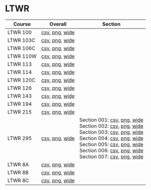# LTWR

| Course | Overall | Section |
| ------ | ------- | ------- |
| LTWR 100 | [csv](https://github.com/UCSD-Historical-Enrollment-Data/2024Fall/blob/main/overall/LTWR%20100.csv), [png](https://raw.githubusercontent.com/UCSD-Historical-Enrollment-Data/2024Fall/main/plot_overall/LTWR%20100.png), [wide](https://raw.githubusercontent.com/UCSD-Historical-Enrollment-Data/2024Fall/main/plot_overall_wide/LTWR%20100.png) |  |
| LTWR 103C | [csv](https://github.com/UCSD-Historical-Enrollment-Data/2024Fall/blob/main/overall/LTWR%20103C.csv), [png](https://raw.githubusercontent.com/UCSD-Historical-Enrollment-Data/2024Fall/main/plot_overall/LTWR%20103C.png), [wide](https://raw.githubusercontent.com/UCSD-Historical-Enrollment-Data/2024Fall/main/plot_overall_wide/LTWR%20103C.png) |  |
| LTWR 106C | [csv](https://github.com/UCSD-Historical-Enrollment-Data/2024Fall/blob/main/overall/LTWR%20106C.csv), [png](https://raw.githubusercontent.com/UCSD-Historical-Enrollment-Data/2024Fall/main/plot_overall/LTWR%20106C.png), [wide](https://raw.githubusercontent.com/UCSD-Historical-Enrollment-Data/2024Fall/main/plot_overall_wide/LTWR%20106C.png) |  |
| LTWR 110W | [csv](https://github.com/UCSD-Historical-Enrollment-Data/2024Fall/blob/main/overall/LTWR%20110W.csv), [png](https://raw.githubusercontent.com/UCSD-Historical-Enrollment-Data/2024Fall/main/plot_overall/LTWR%20110W.png), [wide](https://raw.githubusercontent.com/UCSD-Historical-Enrollment-Data/2024Fall/main/plot_overall_wide/LTWR%20110W.png) |  |
| LTWR 113 | [csv](https://github.com/UCSD-Historical-Enrollment-Data/2024Fall/blob/main/overall/LTWR%20113.csv), [png](https://raw.githubusercontent.com/UCSD-Historical-Enrollment-Data/2024Fall/main/plot_overall/LTWR%20113.png), [wide](https://raw.githubusercontent.com/UCSD-Historical-Enrollment-Data/2024Fall/main/plot_overall_wide/LTWR%20113.png) |  |
| LTWR 114 | [csv](https://github.com/UCSD-Historical-Enrollment-Data/2024Fall/blob/main/overall/LTWR%20114.csv), [png](https://raw.githubusercontent.com/UCSD-Historical-Enrollment-Data/2024Fall/main/plot_overall/LTWR%20114.png), [wide](https://raw.githubusercontent.com/UCSD-Historical-Enrollment-Data/2024Fall/main/plot_overall_wide/LTWR%20114.png) |  |
| LTWR 120C | [csv](https://github.com/UCSD-Historical-Enrollment-Data/2024Fall/blob/main/overall/LTWR%20120C.csv), [png](https://raw.githubusercontent.com/UCSD-Historical-Enrollment-Data/2024Fall/main/plot_overall/LTWR%20120C.png), [wide](https://raw.githubusercontent.com/UCSD-Historical-Enrollment-Data/2024Fall/main/plot_overall_wide/LTWR%20120C.png) |  |
| LTWR 126 | [csv](https://github.com/UCSD-Historical-Enrollment-Data/2024Fall/blob/main/overall/LTWR%20126.csv), [png](https://raw.githubusercontent.com/UCSD-Historical-Enrollment-Data/2024Fall/main/plot_overall/LTWR%20126.png), [wide](https://raw.githubusercontent.com/UCSD-Historical-Enrollment-Data/2024Fall/main/plot_overall_wide/LTWR%20126.png) |  |
| LTWR 143 | [csv](https://github.com/UCSD-Historical-Enrollment-Data/2024Fall/blob/main/overall/LTWR%20143.csv), [png](https://raw.githubusercontent.com/UCSD-Historical-Enrollment-Data/2024Fall/main/plot_overall/LTWR%20143.png), [wide](https://raw.githubusercontent.com/UCSD-Historical-Enrollment-Data/2024Fall/main/plot_overall_wide/LTWR%20143.png) |  |
| LTWR 194 | [csv](https://github.com/UCSD-Historical-Enrollment-Data/2024Fall/blob/main/overall/LTWR%20194.csv), [png](https://raw.githubusercontent.com/UCSD-Historical-Enrollment-Data/2024Fall/main/plot_overall/LTWR%20194.png), [wide](https://raw.githubusercontent.com/UCSD-Historical-Enrollment-Data/2024Fall/main/plot_overall_wide/LTWR%20194.png) |  |
| LTWR 215 | [csv](https://github.com/UCSD-Historical-Enrollment-Data/2024Fall/blob/main/overall/LTWR%20215.csv), [png](https://raw.githubusercontent.com/UCSD-Historical-Enrollment-Data/2024Fall/main/plot_overall/LTWR%20215.png), [wide](https://raw.githubusercontent.com/UCSD-Historical-Enrollment-Data/2024Fall/main/plot_overall_wide/LTWR%20215.png) |  |
| LTWR 295 | [csv](https://github.com/UCSD-Historical-Enrollment-Data/2024Fall/blob/main/overall/LTWR%20295.csv), [png](https://raw.githubusercontent.com/UCSD-Historical-Enrollment-Data/2024Fall/main/plot_overall/LTWR%20295.png), [wide](https://raw.githubusercontent.com/UCSD-Historical-Enrollment-Data/2024Fall/main/plot_overall_wide/LTWR%20295.png) | Section 001: [csv](https://github.com/UCSD-Historical-Enrollment-Data/2024Fall/blob/main/section/LTWR%20295_001.csv), [png](https://raw.githubusercontent.com/UCSD-Historical-Enrollment-Data/2024Fall/main/plot_section/LTWR%20295_001.png), [wide](https://raw.githubusercontent.com/UCSD-Historical-Enrollment-Data/2024Fall/main/plot_section_wide/LTWR%20295_001.png)<br>Section 002: [csv](https://github.com/UCSD-Historical-Enrollment-Data/2024Fall/blob/main/section/LTWR%20295_002.csv), [png](https://raw.githubusercontent.com/UCSD-Historical-Enrollment-Data/2024Fall/main/plot_section/LTWR%20295_002.png), [wide](https://raw.githubusercontent.com/UCSD-Historical-Enrollment-Data/2024Fall/main/plot_section_wide/LTWR%20295_002.png)<br>Section 003: [csv](https://github.com/UCSD-Historical-Enrollment-Data/2024Fall/blob/main/section/LTWR%20295_003.csv), [png](https://raw.githubusercontent.com/UCSD-Historical-Enrollment-Data/2024Fall/main/plot_section/LTWR%20295_003.png), [wide](https://raw.githubusercontent.com/UCSD-Historical-Enrollment-Data/2024Fall/main/plot_section_wide/LTWR%20295_003.png)<br>Section 004: [csv](https://github.com/UCSD-Historical-Enrollment-Data/2024Fall/blob/main/section/LTWR%20295_004.csv), [png](https://raw.githubusercontent.com/UCSD-Historical-Enrollment-Data/2024Fall/main/plot_section/LTWR%20295_004.png), [wide](https://raw.githubusercontent.com/UCSD-Historical-Enrollment-Data/2024Fall/main/plot_section_wide/LTWR%20295_004.png)<br>Section 005: [csv](https://github.com/UCSD-Historical-Enrollment-Data/2024Fall/blob/main/section/LTWR%20295_005.csv), [png](https://raw.githubusercontent.com/UCSD-Historical-Enrollment-Data/2024Fall/main/plot_section/LTWR%20295_005.png), [wide](https://raw.githubusercontent.com/UCSD-Historical-Enrollment-Data/2024Fall/main/plot_section_wide/LTWR%20295_005.png)<br>Section 006: [csv](https://github.com/UCSD-Historical-Enrollment-Data/2024Fall/blob/main/section/LTWR%20295_006.csv), [png](https://raw.githubusercontent.com/UCSD-Historical-Enrollment-Data/2024Fall/main/plot_section/LTWR%20295_006.png), [wide](https://raw.githubusercontent.com/UCSD-Historical-Enrollment-Data/2024Fall/main/plot_section_wide/LTWR%20295_006.png)<br>Section 007: [csv](https://github.com/UCSD-Historical-Enrollment-Data/2024Fall/blob/main/section/LTWR%20295_007.csv), [png](https://raw.githubusercontent.com/UCSD-Historical-Enrollment-Data/2024Fall/main/plot_section/LTWR%20295_007.png), [wide](https://raw.githubusercontent.com/UCSD-Historical-Enrollment-Data/2024Fall/main/plot_section_wide/LTWR%20295_007.png) |
| LTWR 8A | [csv](https://github.com/UCSD-Historical-Enrollment-Data/2024Fall/blob/main/overall/LTWR%208A.csv), [png](https://raw.githubusercontent.com/UCSD-Historical-Enrollment-Data/2024Fall/main/plot_overall/LTWR%208A.png), [wide](https://raw.githubusercontent.com/UCSD-Historical-Enrollment-Data/2024Fall/main/plot_overall_wide/LTWR%208A.png) |  |
| LTWR 8B | [csv](https://github.com/UCSD-Historical-Enrollment-Data/2024Fall/blob/main/overall/LTWR%208B.csv), [png](https://raw.githubusercontent.com/UCSD-Historical-Enrollment-Data/2024Fall/main/plot_overall/LTWR%208B.png), [wide](https://raw.githubusercontent.com/UCSD-Historical-Enrollment-Data/2024Fall/main/plot_overall_wide/LTWR%208B.png) |  |
| LTWR 8C | [csv](https://github.com/UCSD-Historical-Enrollment-Data/2024Fall/blob/main/overall/LTWR%208C.csv), [png](https://raw.githubusercontent.com/UCSD-Historical-Enrollment-Data/2024Fall/main/plot_overall/LTWR%208C.png), [wide](https://raw.githubusercontent.com/UCSD-Historical-Enrollment-Data/2024Fall/main/plot_overall_wide/LTWR%208C.png) |  |
